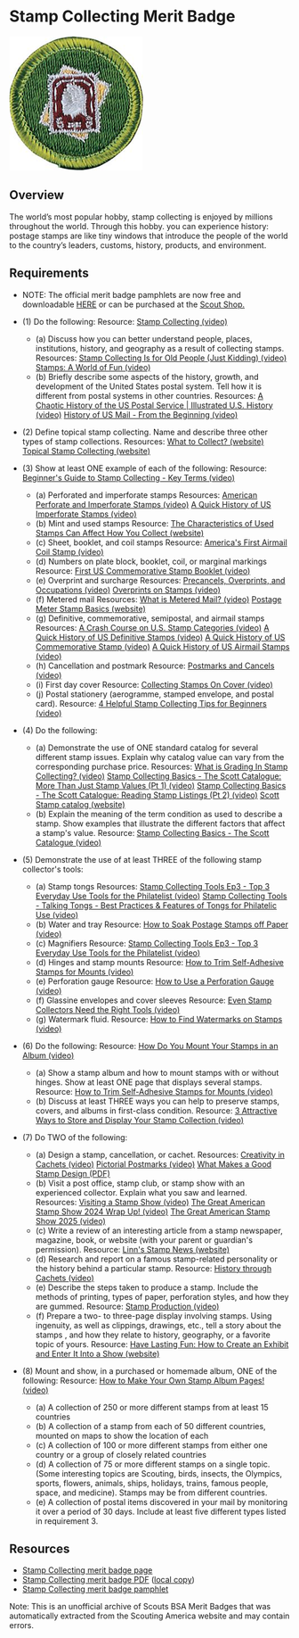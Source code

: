 

# Stamp Collecting Merit Badge

![Stamp Collecting Merit Badge](images/stamp-collecting-merit-badge.jpg)

## Overview



The world’s most popular hobby, stamp collecting is enjoyed by millions throughout the world. Through this hobby. you can experience history: postage stamps are like tiny windows that introduce the people of the world to the country’s leaders, customs, history, products, and environment.

## Requirements

* NOTE:  The official merit badge pamphlets are now free and downloadable  [HERE](https://filestore.scouting.org/filestore/Merit_Badge_ReqandRes/Pamphlets/Stamp%20Collecting.pdf) or can be purchased at the [Scout Shop.](https://www.scoutshop.org/)
* (1) Do the following: Resource:  [Stamp Collecting (video)](https://youtu.be/Bu6vw5qlO3M?si=2ly00w2ou8AHx4LO)
    * (a) Discuss how you can better understand people, places, institutions, history, and geography as a result of collecting stamps. Resources: [Stamp Collecting Is for Old People (Just Kidding) (video)](https://youtu.be/mp07V-_-lc0?si=qw61WgakvzvCy7sz) [Stamps: A World of Fun (video)](https://youtu.be/FRMsUTbLK4U?si=vFyVadEM1Zd9Ww75)
    * (b) Briefly describe some aspects of the history, growth, and development of the United States postal system. Tell how it is different from postal systems in other countries. Resources: [A Chaotic History of the US Postal Service | Illustrated U.S. History (video)](https://youtu.be/aZ9j5t25CaU?si=b2xn0FgNumDoiiNU) [History of US Mail - From the Beginning (video)](https://youtu.be/U8ioOqupzmo?si=UlX_1ztm7NDn3yyL)


* (2) Define topical stamp collecting.  Name and describe three other types of stamp collections. Resources:  [What to Collect? (website)](https://stamps.org/learn/getting-started/what-to-collect)  [Topical Stamp Collecting (website)](https://www.linns.com/content/collector-resources/collecting-basics/topical-stamp-collecting )
* (3) Show at least ONE example of each of the following: Resource:  [Beginner's Guide to Stamp Collecting - Key Terms (video)](https://youtu.be/Z4iqhT2yfN8?si=FuJGCx8crtaeEDeW)
    * (a) Perforated and imperforate stamps Resources: [American Perforate and Imperforate Stamps (video)](https://youtu.be/H1xxRY_ysR8?si=sLQR28tpc50LtyTS) [A Quick History of US Imperforate Stamps (video)](https://youtu.be/FFr1VyNHG6g?si=X1ERB1Hg0TjshndA)
    * (b) Mint and used stamps Resource: [The Characteristics of Used Stamps Can Affect How You Collect (website)](https://www.linns.com/news/postal-updates-page/stamp-collecting-basics/2014/july/the-characteristics-of-used-stamps-can-affect-how-you-collect.html)
    * (c) Sheet, booklet, and coil stamps Resource: [America's First Airmail Coil Stamp (video)](https://youtu.be/W-ZrlWDJM_s?si=BL_EPOHtnbxHbzEl)
    * (d) Numbers on plate block, booklet, coil, or marginal markings Resource: [First US Commemorative Stamp Booklet (video)](https://youtu.be/q16VF0GoEeM?si=Aqq-jz_Mw_EqLBt2)
    * (e) Overprint and surcharge Resources: [Precancels, Overprints, and Occupations (video)](https://youtube.com/shorts/_aGpp0N9XaM?si=AQmz7Hwg5H9wwxka) [Overprints on Stamps (video)](https://youtube.com/shorts/nKd9o-eGp20?si=h_FRvsJTYIFug4RO)
    * (f) Metered mail Resources: [What is Metered Mail? (video)](https://youtu.be/epE2ugDNbGE) [Postage Meter Stamp Basics (website)](https://www.meterstampsociety.com/basics/)
    * (g) Definitive, commemorative, semipostal, and airmail stamps Resources: [A Crash Course on U.S. Stamp Categories (video)](https://youtu.be/qVZm1aZlcHI?si=dPrhFCKwEd8dRCrl) [A Quick History of US Definitive Stamps (video)](https://youtu.be/_4Gu-yHkFuw?si=B-7AJXgbNPMkuSYr) [A Quick History of US Commemorative Stamp (video)](https://youtu.be/Djn6erAUtfM?si=wyNHfk67Z09ktc8Z) [A Quick History of US Airmail Stamps (video)](https://youtu.be/yrc5yk1sbOU?si=2wKly428qLgu8WK7)
    * (h) Cancellation and postmark Resource: [Postmarks and Cancels (video)](https://youtu.be/9i06SxrZ0tQ?si=l8SujsCw07O-5ymi)
    * (i) First day cover Resource: [Collecting Stamps On Cover (video)](https://youtu.be/7IHlZxJouGc?si=aC__tsUPMMKT9OOP)
    * (j) Postal stationery (aerogramme, stamped envelope, and postal card). Resource: [4 Helpful Stamp Collecting Tips for Beginners (video)](https://youtube.com/shorts/vdXeCjAFtng?si=4lDNQZtcCqOoyfgr)


* (4) Do the following:
    * (a) Demonstrate the use of ONE standard catalog for several different stamp issues. Explain why catalog value can vary from the corresponding purchase price. Resources: [What is Grading In Stamp Collecting? (video)](https://youtu.be/xlmqU1LOoAw?si=1uEac-awB-qJ8JjJ) [Stamp Collecting Basics - The Scott Catalogue: More Than Just Stamp Values (Pt 1) (video)](https://youtu.be/fjnm2Val5UQ?si=C_AUKlkD-vV9Nir3) [Stamp Collecting Basics - The Scott Catalogue: Reading Stamp Listings (Pt 2) (video)](https://youtu.be/_-m6ctmETJ8?si=6DamNPvgEw7dmThC) [Scott Stamp catalog (website)](https://www.amosadvantage.com/stamp-guides/understanding-the-scott-catalogue-listings?srsltid=AfmBOoqte-RSdjk3HCWRZaloAtUI6Paw1_kCOXQeFaMd4VOzwe-axbCh)
    * (b) Explain the meaning of the term condition as used to describe a stamp. Show examples that illustrate the different factors that affect a stamp's value. Resource: [Stamp Collecting Basics - The Scott Catalogue (video)](https://youtu.be/fjnm2Val5UQ?si=C_AUKlkD-vV9Nir3)


* (5) Demonstrate the use of at least THREE of the following stamp collector's tools:
    * (a) Stamp tongs Resources: [Stamp Collecting Tools Ep3 - Top 3 Everyday Use Tools for the Philatelist (video)](https://www.youtube.com/watch?v=d-Id1hb4F3I.) [Stamp Collecting Tools - Talking Tongs - Best Practices & Features of Tongs for Philatelic Use (video)](https://youtu.be/NWD7JyRKXj0?si=mACiqtjaYKMdNC5C)
    * (b) Water and tray Resource: [How to Soak Postage Stamps off Paper (video)](https://youtu.be/xbdFwdo7gW8?si=GiMrdGKX3twCE_rl)
    * (c) Magnifiers Resource: [Stamp Collecting Tools Ep3 - Top 3 Everyday Use Tools for the Philatelist (video)](https://www.youtube.com/watch?v=d-Id1hb4F3I.)
    * (d) Hinges and stamp mounts Resource: [How to Trim Self-Adhesive Stamps for Mounts (video)](https://youtu.be/_HT-sU7NHdI?si=X14V2fIh0yn2ndZd)
    * (e) Perforation gauge Resource: [How to Use a Perforation Gauge (video)](https://youtu.be/4hsQRQnEKqw?si=KuygYUWGMtP_szqj)
    * (f) Glassine envelopes and cover sleeves Resource: [Even Stamp Collectors Need the Right Tools (video)](https://www.linns.com/insights/even-stamp-collectors-need-the-right-tools-.html)
    * (g) Watermark fluid. Resource: [How to Find Watermarks on Stamps (video)](https://youtu.be/Ury0mawE7m4?si=ctCOkAPh6V_GB22X)


* (6) Do the following: Resource:  [How Do You Mount Your Stamps in an Album (video)](https://www.youtube.com/watch?v=WvQGoi62i9U)
    * (a) Show a stamp album and how to mount stamps with or without hinges. Show at least ONE page that displays several stamps. Resource: [How to Trim Self-Adhesive Stamps for Mounts (video)](https://youtu.be/_HT-sU7NHdI?si=X14V2fIh0yn2ndZd)
    * (b) Discuss at least THREE ways you can help to preserve stamps, covers, and albums in first-class condition. Resource: [3 Attractive Ways to Store and Display Your Stamp Collection (video)](https://youtu.be/i6sIwSc3jYs?si=UdDB47GrWSNvSdqa)


* (7) Do TWO of the following:
    * (a) Design a stamp, cancellation, or cachet. Resources: [Creativity in Cachets (video)](https://youtu.be/sz84x5n22wY?si=GpQuXf6hM3BWDrC8) [Pictorial Postmarks (video)](https://youtu.be/GW5b6RJpLCg?si=QmKSTvjWRPRmJncK) [What Makes a Good Stamp Design (PDF)](https://fws.gov/sites/default/files/documents/duck-stamp-what-makes-a-good-stamp-design.pdf)
    * (b) Visit a post office, stamp club, or stamp show with an experienced collector. Explain what you saw and learned. Resources: [Visiting a Stamp Show (video)](https://youtu.be/5bImEro1G30?si=nz4q-uxDtxbHqgXZ) [The Great American Stamp Show 2024 Wrap Up! (video)](https://youtu.be/Gtpcz8eCdSU?si=qkd88rX16c3iYwPv) [The Great American Stamp Show 2025 (video)](https://youtu.be/867c5dwUzp0?si=F9Lz9rgw2RRY3Zv1)
    * (c) Write a review of an interesting article from a stamp newspaper, magazine, book, or website (with your parent or guardian's permission). Resource: [Linn's Stamp News (website)](https://www.linns.com/)
    * (d) Research and report on a famous stamp-related personality or the history behind a particular stamp. Resource: [History through Cachets (video)](https://youtu.be/v-9uGTbE49w?si=lfIIkUTytsVgA5DT)
    * (e) Describe the steps taken to produce a stamp. Include the methods of printing, types of paper, perforation styles, and how they are gummed. Resource: [Stamp Production (video)](https://youtu.be/G7iAscgzEp4?si=98JeDgk8avgA00Ih)
    * (f) Prepare a two- to three-page display involving stamps. Using ingenuity, as well as clippings, drawings, etc., tell a story about the stamps , and how they relate to history, geography, or a favorite topic of yours. Resource: [Have Lasting Fun: How to Create an Exhibit and Enter It Into a Show (website)](https://www.linns.com/insights/have-lasting-fun--how-to-create-an-exhibit-and-enter-it-into-a-s.html)


* (8) Mount and show, in a purchased or homemade album, ONE of the following: Resource:  [How to Make Your Own Stamp Album Pages!  (video)](https://youtu.be/5N18BN6HZ4I?si=9QwToD12oZ0KVS5S)
    * (a) A collection of 250 or more different stamps from at least 15 countries
    * (b) A collection of a stamp from each of 50 different countries, mounted on maps to show the location of each
    * (c) A collection of 100 or more different stamps from either one country or a group of closely related countries
    * (d) A collection of 75 or more different stamps on a single topic. (Some interesting topics are Scouting, birds, insects, the Olympics, sports, flowers, animals, ships, holidays, trains, famous people, space, and medicine). Stamps may be from different countries.
    * (e) A collection of postal items discovered in your mail by monitoring it over a period of 30 days. Include at least five different types listed in requirement 3.




## Resources

- [Stamp Collecting merit badge page](https://www.scouting.org/merit-badges/stamp-collecting/)
- [Stamp Collecting merit badge PDF](https://filestore.scouting.org/filestore/Merit_Badge_ReqandRes/Pamphlets/Stamp%20Collecting.pdf) ([local copy](files/stamp-collecting-merit-badge.pdf))
- [Stamp Collecting merit badge pamphlet](https://www.scoutshop.org/stamp-collecting-merit-badge-pamphlet-662439.html)

Note: This is an unofficial archive of Scouts BSA Merit Badges that was automatically extracted from the Scouting America website and may contain errors.